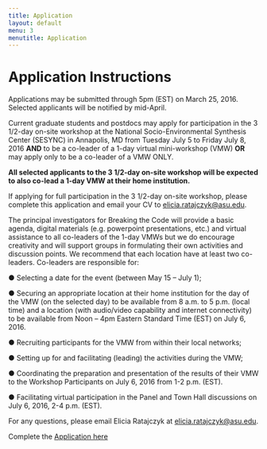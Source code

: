 ```yaml
---
title: Application
layout: default
menu: 3
menutitle: Application
---
```

# Application Instructions

Applications may be submitted through 5pm (EST) on March 25, 2016. Selected applicants will be notified by mid-April.

Current graduate students and postdocs may apply for participation in the 3 1/2-day on-site workshop at the National Socio-Environmental Synthesis Center (SESYNC) in Annapolis, MD from Tuesday July 5 to Friday July 8, 2016 **AND** to be a co-leader of a 1-day virtual mini-workshop (VMW) **OR** may apply only to be a co-leader of a VMW ONLY. 

**All selected applicants to the 3 1/2-day on-site workshop will be expected to also co-lead a 1-day VMW at their home institution.** 

If applying for full participation in the 3 1/2-day on-site workshop, please complete this application and email your CV to elicia.ratajczyk@asu.edu. 

The principal investigators for Breaking the Code will provide a basic agenda, digital materials (e.g. powerpoint presentations, etc.) and virtual assistance to all co-leaders of the 1-day VMWs but we do encourage creativity and will support groups in formulating their own activities and discussion points. We recommend that each location have at least two co-leaders. Co-leaders are responsible for:

●	Selecting a date for the event (between May 15 – July 1);

●	Securing an appropriate location at their home institution for the day of the VMW (on the selected day) to be available from 8 a.m. to 5 p.m.  (local time) and a location (with audio/video capability and internet connectivity) to be available from Noon – 4pm Eastern Standard Time (EST) on July 6, 2016. 

●	Recruiting participants for the VMW from within their local networks; 

●	Setting up for and facilitating (leading) the activities during the VMW;

●	Coordinating the preparation and presentation of the results of their VMW to the Workshop Participants on July 6, 2016 from 1-2 p.m. (EST). 

●	Facilitating virtual participation in the Panel and Town Hall discussions on July 6, 2016, 2-4 p.m. (EST). 

For any questions, please email Elicia Ratajczyk at elicia.ratajczyk@asu.edu. 

Complete the [Application here](https://docs.google.com/a/asu.edu/forms/d/1Vfxjbp_2CpWx9EdMbsssbNbrIbjL91y8_5JEmHotSOs/viewform?c=0&w=1&usp=mail_form_link)
